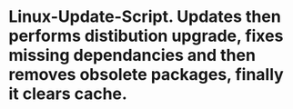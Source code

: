 # Linux-Update-Script. Updates then performs distibution upgrade, fixes missing dependancies and then removes obsolete packages, finally it clears cache.  
